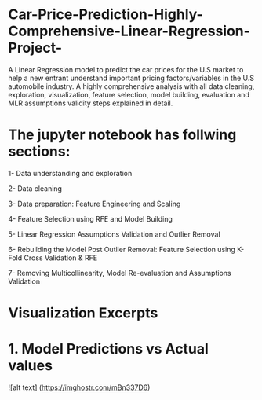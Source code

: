 # Car-Price-Prediction-Highly-Comprehensive-Linear-Regression-Project-
A Linear Regression model to predict the car prices for the U.S market to help a new entrant understand important pricing factors/variables in the U.S automobile industry. A highly comprehensive analysis with all data cleaning, exploration, visualization, feature selection, model building, evaluation and MLR assumptions validity steps explained in detail.

# The jupyter notebook has follwing sections:

1- Data understanding and exploration 

2- Data cleaning

3- Data preparation: Feature Engineering and Scaling

4- Feature Selection using RFE and Model Building  

5- Linear Regression Assumptions Validation and Outlier Removal

6- Rebuilding the Model Post Outlier Removal: Feature Selection using K-Fold Cross Validation & RFE  

7- Removing Multicollinearity, Model Re-evaluation and Assumptions Validation

# Visualization Excerpts

# 1.  Model Predictions vs Actual values
![alt text] (https://imghostr.com/mBn337D6)




